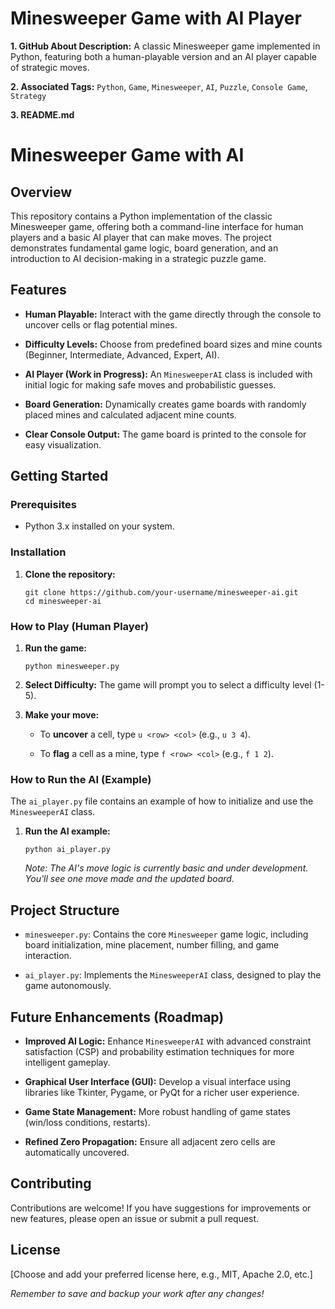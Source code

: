 # Minesweeper Game with AI Player

**1. GitHub About Description:**
A classic Minesweeper game implemented in Python, featuring both a human-playable version and an AI player capable of strategic moves.

**2. Associated Tags:**
`Python`, `Game`, `Minesweeper`, `AI`, `Puzzle`, `Console Game`, `Strategy`

**3. README.md**

# Minesweeper Game with AI

## Overview

This repository contains a Python implementation of the classic Minesweeper game, offering both a command-line interface for human players and a basic AI player that can make moves. The project demonstrates fundamental game logic, board generation, and an introduction to AI decision-making in a strategic puzzle game.

## Features

* **Human Playable:** Interact with the game directly through the console to uncover cells or flag potential mines.

* **Difficulty Levels:** Choose from predefined board sizes and mine counts (Beginner, Intermediate, Advanced, Expert, AI).

* **AI Player (Work in Progress):** An `MinesweeperAI` class is included with initial logic for making safe moves and probabilistic guesses.

* **Board Generation:** Dynamically creates game boards with randomly placed mines and calculated adjacent mine counts.

* **Clear Console Output:** The game board is printed to the console for easy visualization.

## Getting Started

### Prerequisites

* Python 3.x installed on your system.

### Installation

1. **Clone the repository:**

   ```
   git clone https://github.com/your-username/minesweeper-ai.git
   cd minesweeper-ai
   
   ```

### How to Play (Human Player)

1. **Run the game:**

   ```
   python minesweeper.py
   
   ```

2. **Select Difficulty:** The game will prompt you to select a difficulty level (1-5).

3. **Make your move:**

   * To **uncover** a cell, type `u <row> <col>` (e.g., `u 3 4`).

   * To **flag** a cell as a mine, type `f <row> <col>` (e.g., `f 1 2`).

### How to Run the AI (Example)

The `ai_player.py` file contains an example of how to initialize and use the `MinesweeperAI` class.

1. **Run the AI example:**

   ```
   python ai_player.py
   
   ```

   *Note: The AI's move logic is currently basic and under development. You'll see one move made and the updated board.*

## Project Structure

* `minesweeper.py`: Contains the core `Minesweeper` game logic, including board initialization, mine placement, number filling, and game interaction.

* `ai_player.py`: Implements the `MinesweeperAI` class, designed to play the game autonomously.

## Future Enhancements (Roadmap)

* **Improved AI Logic:** Enhance `MinesweeperAI` with advanced constraint satisfaction (CSP) and probability estimation techniques for more intelligent gameplay.

* **Graphical User Interface (GUI):** Develop a visual interface using libraries like Tkinter, Pygame, or PyQt for a richer user experience.

* **Game State Management:** More robust handling of game states (win/loss conditions, restarts).

* **Refined Zero Propagation:** Ensure all adjacent zero cells are automatically uncovered.

## Contributing

Contributions are welcome! If you have suggestions for improvements or new features, please open an issue or submit a pull request.

## License

\[Choose and add your preferred license here, e.g., MIT, Apache 2.0, etc.\]

*Remember to save and backup your work after any changes!*
